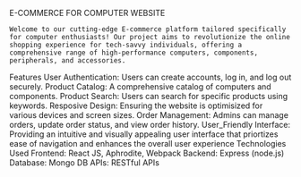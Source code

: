 E-COMMERCE FOR COMPUTER WEBSITE

    Welcome to our cutting-edge E-commerce platform tailored specifically for computer enthusiasts! Our project aims to revolutionize the online shopping experience for tech-savvy individuals, offering a comprehensive range of high-performance computers, components, peripherals, and accessories.

Features
User Authentication: Users can create accounts, log in, and log out securely.
Product Catalog: A comprehensive catalog of computers and components.
Product Search: Users can search for specific products using keywords.
Resposive Design: Ensuring the website is optimisized for various devices and screen sizes.
Order Management: Admins can manage orders, update order status, and view order history.
User_Friendly Interface: Providing an intuitive and visually appealing user interface that priortizes ease of navigation and enhances the overall user experience
Technologies Used
Frontend: React JS, Aphrodite, Webpack
Backend: Express (node.js)
Database: Mongo DB
APIs: RESTful APIs

